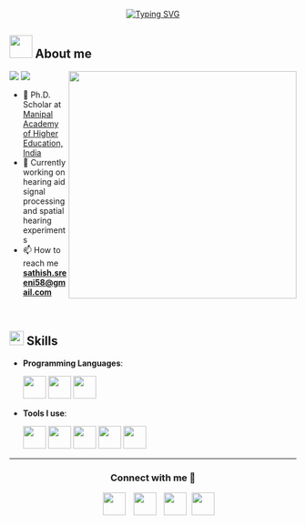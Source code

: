 <p align="center">
<a href="https://git.io/typing-svg"><img src="https://readme-typing-svg.demolab.com?font=Georgia&weight=800&pause=1000&size=33&color=042D5E&width=370&height=100&lines=Hi+%2C+I'm+Sathish+Kumar" alt="Typing SVG" /></a>
</p>

## <picture><img src = "https://github.com/SATHish64103/SATHish64103/assets/72660874/9cf13125-bfb0-4574-a9e1-c03d8b96eb40" width =40px></picture> **About me**

<picture> <img align="right" src="https://user-images.githubusercontent.com/74038190/238353480-219bcc70-f5dc-466b-9a60-29653d8e8433.gif" width = 400px></picture>
 <p align="left">
  <img src="https://img.shields.io/badge/Interest-Spatial%20Hearing-dodgerblue" />
  <img src="https://img.shields.io/badge/Languages-English-dodgerblue" />
</p>

- 🔭 Ph.D. Scholar at [Manipal Academy of Higher Education, India](https://manipal.edu/mu.html)
- 🌱 Currently working on hearing aid signal processing and spatial hearing experiments
- 📫 How to reach me **sathish.sreeni58@gmail.com**

<br>

## <img src="https://media2.giphy.com/media/QssGEmpkyEOhBCb7e1/giphy.gif?cid=ecf05e47a0n3gi1bfqntqmob8g9aid1oyj2wr3ds3mg700bl&rid=giphy.gif" width ="25"><b> Skills</b>

<p align="center">

- **Programming Languages**:
    
     <img src="https://img.icons8.com/plasticine/400/matlab.png" width="40"/>
     <img src="https://github.com/SATHish64103/SATHish64103/assets/72660874/8ba21937-629a-4ca0-acbd-bc4f77105e3f" width="40"/>
     <img src="https://user-images.githubusercontent.com/74038190/212257472-08e52665-c503-4bd9-aa20-f5a4dae769b5.gif" width="40"/>
     


- **Tools I use**:

    <img src="https://img.icons8.com/plasticine/400/matlab.png" width="40"/>
    <img src="https://github.com/SATHish64103/SATHish64103/assets/72660874/b4c2c510-fc9f-47b4-97e3-1e02597eabfc" width="40"/>
    <img src="https://github.com/SATHish64103/SATHish64103/assets/72660874/0d3e60bb-64b7-405a-a842-41e99ab9f5d6" width="40"/>
    <img src="https://github.com/SATHish64103/SATHish64103/assets/72660874/9b244005-f73c-465f-983e-965dbb81430c" width="40"/>
    <img src="https://user-images.githubusercontent.com/74038190/238200437-de038172-e903-4951-926c-755878deb0b4.gif" width="40"/>


-----

<h3 align="center" >Connect with me 🤝 </h3>
<p align="center">

 <div align="center"  class="icons-social" style="margin-left: 10px;">
        <a style="margin-left: 10px;"  target="_blank" href="https://www.linkedin.com/in/sathish-kumar-0815121a9/">
		<img src="https://user-images.githubusercontent.com/74038190/235294012-0a55e343-37ad-4b0f-924f-c8431d9d2483.gif" width="40"></a>
        <a style="margin-left: 10px;"  target="_blank" href="https://www.researchgate.net/profile/Sathish-Kumar-163/">
		<img src="https://img.icons8.com/external-tal-revivo-color-tal-revivo/96/external-researchgate-a-social-networking-site-for-scientists-and-researchers-to-share-papers-logo-color-tal-revivo.png" width="40"></a>
        <a style="margin-left: 10px;" target="_blank" href="https://github.com/SATHish64103">
		<img src="https://user-images.githubusercontent.com/74038190/212257468-1e9a91f1-b626-4baa-b15d-5c385dfa7ed2.gif" width="40"></a>
	<a style="margin-left: 5px;" target="_blank" href="https://github.com/SATHish64103/SATHish64103/files/12385898/CV.pdf">
		<img src="https://img.icons8.com/stickers/100/contract-job.png" width="40"></a>
      </div>

</p>

</div>

<!---
SATHish64103/SATHish64103 is a ✨ special ✨ repository because its `README.md` (this file) appears on your GitHub profile.
You can click the Preview link to take a look at your changes.
--->

